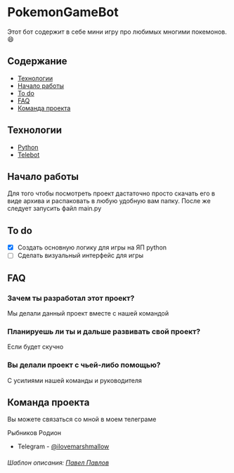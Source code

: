 # PokemonGameBot #

Этот бот содержит в себе мини игру про любимых многими покемонов. :smile:

## Содержание ##
+ [Технологии]()
+ [Начало работы]()
+ [To do]()
+ [FAQ]()
+ [Команда проекта]()

## Технологии ##
+ [Python](https://www.python.org/)
+ [Telebot](https://pypi.org/project/pyTelegramBotAPI/)

## Начало работы ##
Для того чтобы посмотреть проект дастаточно просто скачать его в виде архива и распаковать в любую удобную вам папку.
После же следует запусить файл main.py

## To do ##

+ [x] Создать основную логику для игры на ЯП python
+ [ ] Сделать визуальный интерфейс для игры

## FAQ ##

### Зачем ты разработал этот проект? ###

Мы делали данный проект вместе с нашей командой

### Планируешь ли ты и дальше развивать свой проект? ###

Если будет скучно

### Вы делали проект с чьей-либо помощью? ###

С усилиями нашей команды и руководителя

## Команда проекта ##

Вы можете связаться со мной в моем телеграме

Рыбников Родион
+ Telegram - [@ilovemarshmallow](https://t.me/ilovemarshmallow)

#### ####
_Шаблон описания: [Павел Павлов](https://t.me/pawpaw4ik)_

